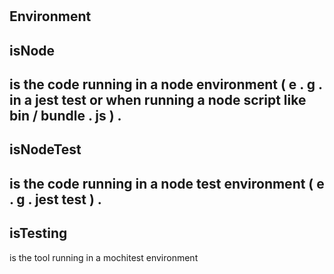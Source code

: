 #
#
Environment
-
isNode
-
is
the
code
running
in
a
node
environment
(
e
.
g
.
in
a
jest
test
or
when
running
a
node
script
like
bin
/
bundle
.
js
)
.
-
isNodeTest
-
is
the
code
running
in
a
node
test
environment
(
e
.
g
.
jest
test
)
.
-
isTesting
-
is
the
tool
running
in
a
mochitest
environment
